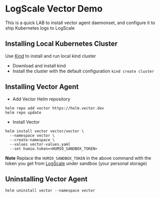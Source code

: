 # LogScale Vector Demo

This is a quick LAB to install vector agent daemonset, and configure it to ship Kubernetes logs to LogScale

## Installing Local Kubernetes Cluster
Use [Kind](https://kind.sigs.k8s.io/) to install and run local kind cluster
* Download and install kind
* Install the cluster with the default configuration `kind create cluster`

## Installing Vector Agent

* Add Vector Helm repository
```
helm repo add vector https://helm.vector.dev
helm repo update
```

* Install Vector
```
helm install vector vector/vector \
  --namespace vector \
  --create-namespace \
  --values vector-values.yaml
  --set humio.token=<HUMIO_SANDBOX_TOKEN>
```

**Note**
Replace the `HUMIO_SANDBOX_TOKEN` in the above command with the token you get from [LogScale](https://cloud.humio.com/) under sandbox (your personal storage)

## Uninstalling Vector Agent
```
helm uninstall vector --namespace vector
```

